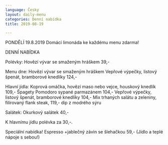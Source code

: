 ```yaml
---
language: Česky
layout: daily-menu
categories: Denní nabídka
title: 2019-08-19

---
```

PONDĚLÍ 19.8.2019
Domácí limonáda ke každému menu zdarma!

DENNÍ NABÍDKA

Polévky:
Hovězí vývar se smaženým hráškem 39,-

Menu dne:
Hovězí vývar se smaženým hráškem
Vepřové výpečky, listový špenát, bramborové knedlíky 124,-

Hlavní jídla:
Koprová omáčka, hovězí maso nebo vejce, houskový knedlík 109,-
Špagety Pomodoro sypané parmazánem 104,-
Vepřové výpečky, listový špenát, bramborové knedlíky 104,-
Mix trhaných salátu a zeleniny, filírovaný flank steak, 119,-
dip z modrého sýru

Salátek:
Okurkový salátek 40,-

K hlavnímu jídlu polévka za 30,-.

Speciální nabídka! Espresso +jablečný závin se šlehačkou 59,-
(Jídlo a teplé nápoje s sebou!)